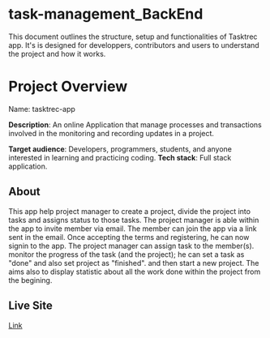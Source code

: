# task-management_BackEnd  

This document outlines the structure, setup and functionalities of Tasktrec app. It's is designed for developpers, contributors and users to understand the project and how it works.

# Project Overview
Name: tasktrec-app

**Description**: An online Application that manage processes and transactions involved in the monitoring and recording updates in a project.

**Target audience**: Developers, programmers, students, and anyone interested in learning and practicing coding.
**Tech stack**: Full stack application.

## About

This app help project manager to create a project, divide the project into tasks and assigns status to those tasks. The project manager is able within the app
to invite member via email. The member can join the app via a link sent in the email. Once accepting the terms and registering, he can now signin to the app.
The project manager can assign task to the member(s). monitor the progress of the task (and the project); he can set a task as "done" and also set project as "finished". and then start a new project.
The aims also to display statistic about all the work done within the project from the begining.

## Live Site

[Link](https://tms-app-frontend.vercel.app)

